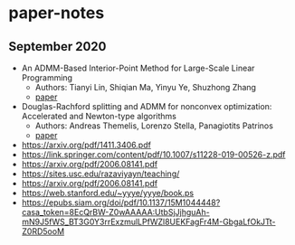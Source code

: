 # paper-notes

## September 2020
 - An ADMM-Based Interior-Point Method for Large-Scale Linear Programming
    - Authors: Tianyi Lin, Shiqian Ma, Yinyu Ye, Shuzhong Zhang 
    - [paper](https://arxiv.org/pdf/1805.12344.pdf)
 - Douglas-Rachford splitting and ADMM for nonconvex optimization: Accelerated and Newton-type algorithms
    - Authors: Andreas Themelis, Lorenzo Stella, Panagiotits Patrinos
    - [paper](https://arxiv.org/pdf/2005.10230.pdf)
 - https://arxiv.org/pdf/1411.3406.pdf
 - https://link.springer.com/content/pdf/10.1007/s11228-019-00526-z.pdf
 - https://arxiv.org/pdf/2006.08141.pdf
 - https://sites.usc.edu/razaviyayn/teaching/
 - https://arxiv.org/pdf/2006.08141.pdf
 - https://web.stanford.edu/~yyye/yyye/book.ps
 - https://epubs.siam.org/doi/pdf/10.1137/15M1044448?casa_token=8EcQrBW-Z0wAAAAA:UtbSjJjhguAh-mN9J5fWS_BT3G0Y3rrExzmulLPfWZl8UEKFagFr4M-GbgaLfOkJTt-Z0RD5ooM
